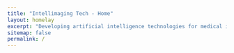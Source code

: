 ```yaml
---
title: "Intellimaging Tech - Home"
layout: homelay
excerpt: "Developing artificial intelligence technologies for medical imaging"
sitemap: false
permalink: /
---
```

<html>    
     <head>
    <meta charset="UTF-8">
    <meta name="viewport" content="width=device-width, initial-scale=1.0">
    <title>Zoom Image on Link Click</title>
    <style>
        /* Container for links */
        .link-container {
            padding: 20px;
        }

        /* Styling for links */
        .image-link {
            display: block;
            margin: 10px 0;
            text-decoration: none;
            color: #007BFF;
            cursor: pointer;
        }

        .image-link:hover {
            text-decoration: underline;
        }

        /* Modal (fixed window) styling */
        .modal {
            display: none;
            position: fixed;
            top: 0;
            left: 0;
            width: 100%;
            height: 100%;
            background-color: rgba(0, 0, 0, 0.8);
            justify-content: center;
            align-items: center;
            z-index: 1000;
        }

        .modal-content {
            position: relative;
            text-align: center;
        }

        .modal-image {
            max-width: 80%;
            max-height: 70vh;
            transition: transform 0.3s ease;
            cursor: pointer;
        }

        .zoomed {
            transform: scale(2); /* 2x zoom */
        }

        .close {
            position: absolute;
            top: 20px;
            right: 30px;
            color: white;
            font-size: 40px;
            cursor: pointer;
        }
    </style>
</head>

<body>
<p style="text-align: justify;">Artificial Intelligence (AI) is revolutionizing medical imaging by enhancing diagnostic precision, streamlining workflow efficiency, and enabling early disease detection. Leveraging machine learning (ML) and deep learning (DL) techniques, AI tools can interpret complex medical images, such as MRIs, CT scans, and ultrasounds, transforming radiology and expanding its practical applications in healthcare. These tools expertly identify abnormalities like tumors, fractures, and infections, while supporting early detection of cancers, cardiovascular diseases, and neurological disorders. AI accurately delineates anatomical structures and lesions, facilitating surgical planning, radiation therapy, and other interventions. Additionally, it distinguishes benign from malignant lesions, categorizes disease subtypes, informs personalized treatment strategies, and measures tumor volume, organ size, and vascular characteristics while tracking disease progression and treatment response. Specializing in X-ray tomographic imaging, photoacoustic imaging, and advanced image reconstruction and analysis, we are developing innovative theories, methods, software, and hardware systems for clinical use in disease detection and diagnosis. We welcome collaboration with partners and funding agencies on transformative, high-impact projects.</p>
<br>
<div class="image-gallery"> 
     <a href="#" onclick="openModal('{{ site.url }}{{ site.baseurl }}/images/Slide1.PNG', 'Image1')">
     <img class="mySlides" src="{{ site.url }}{{ site.baseurl }}/images/Slide1.PNG" style="width:100%"/></a>
     <a href="#" onclick="openModal('{{ site.url }}{{ site.baseurl }}/images/MRI-3.png', 'Image2')">
     <img class="mySlides" src="{{ site.url }}{{ site.baseurl }}/images/MRI-3.png" style="width:100%"/></a>
     <a href="#" onclick="openModal('{{ site.url }}{{ site.baseurl }}/images/Slide-OA-2.png', 'Image3')">
     <img class="mySlides" src="{{ site.url }}{{ site.baseurl }}/images/Slide-OA-2.png" style="width:100%"/></a>
     <a href="#" onclick="openModal('{{ site.url }}{{ site.baseurl }}/images/Slide-US-2.png', 'Image4')">
     <img class="mySlides" src="{{ site.url }}{{ site.baseurl }}/images/Slide-US-2.png" style="width:100%"/></a>
     <a href="#" onclick="openModal('{{ site.url }}{{ site.baseurl }}/images/Slide11.png', 'Image5')">
     <img class="mySlides" src="{{ site.url }}{{ site.baseurl }}/images/Slide11.png" style="width:100%"/></a>
</div>
<br>
<div style="text-align: center;">
  <button class="w3-button w3-black w3-display-left" onclick="plusDivs(-1)">❮ Prev</button>
  <button class="w3-button w3-black w3-display-right" onclick="plusDivs(1)">Next ❯</button>
</div>

<script>
var slideIndex = 1;
showDivs(slideIndex);

function plusDivs(n) {
  showDivs(slideIndex += n);
}

function showDivs(n) {
  var i;
  var x = document.getElementsByClassName("mySlides");
  if (n > x.length) {slideIndex = 1}
  if (n < 1) {slideIndex = x.length}
  for (i = 0; i < x.length; i++) {
    x[i].style.display = "none";  
  }
  x[slideIndex-1].style.display = "block";  
}
</script>

<!-- Modal (fixed window) -->
<div class="modal" id="imageModal">
    <div class="modal-content">
        <span class="close" onclick="closeModal()">×</span>
        <img id="modalImage" class="modal-image" onclick="toggleZoom(this)">
    </div>
</div>

<script>
    // Open modal with the linked image
    function openModal(imgSrc, imgAlt) {
        const modal = document.getElementById('imageModal');
        const modalImage = document.getElementById('modalImage');
        modalImage.src = imgSrc;
        modalImage.alt = imgAlt;
        modalImage.classList.remove('zoomed'); // Reset zoom
        modal.style.display = 'flex';
    }

    // Close modal
    function closeModal() {
        document.getElementById('imageModal').style.display = 'none';
    }

    // Toggle zoom on click
    function toggleZoom(image) {
        image.classList.toggle('zoomed');
    }

    // Close modal when clicking outside the image
    document.getElementById('imageModal').onclick = function(e) {
        if (e.target === this) closeModal();
    };
</script>

</body>
</html>
